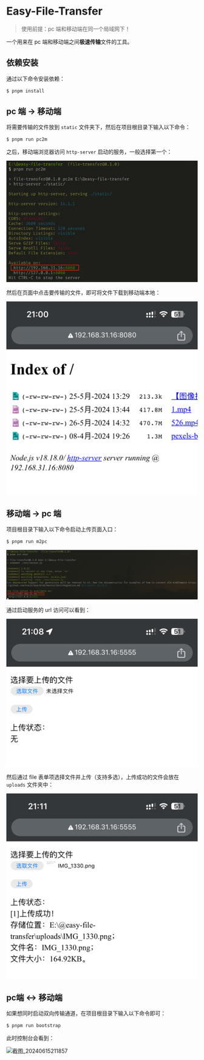 # Easy-File-Transfer

> 使用前提：pc 端和移动端在同一个局域网下！

一个用来在 pc 端和移动端之间**极速传输**文件的工具。

## 依赖安装

通过以下命令安装依赖：

```bash
$ pnpm install
```



## pc 端 -> 移动端

将需要传输的文件放到 `static` 文件夹下，然后在项目根目录下输入以下命令：

```bash
$ pnpm run pc2m
```

之后，移动端浏览器访问 `http-server` 启动的服务，一般选择第一个：

![截图_20240615212047](img/README/截图_20240615212047.png)


然后在页面中点击要传输的文件，即可将文件下载到移动端本地：

<img src="img/README/IMG_1330.png" alt="IMG_1330" style="zoom:50%;" />



## 移动端 -> pc 端

项目根目录下输入以下命令启动上传页面入口：

```bash
$ pnpm run m2pc
```

![截图_20240615212140](img/README/截图_20240615212140.png)

通过启动服务的 url 访问可以看到：

<img src="img/README/IMG_1331.png" alt="IMG_1331" style="zoom:50%;" />

然后通过 file 表单项选择文件并上传（支持多选），上传成功的文件会放在 `uploads` 文件夹中：

<img src="img/README/IMG_1332.png" alt="IMG_1332" style="zoom:50%;" />



## pc端 <-> 移动端

如果想同时启动双向传输通道，在项目根目录下输入以下命令即可：

```bash
$ pnpm run bootstrap
```

此时控制台会看到：

![截图_20240615211857](img/README/截图_20240615211857.png)
